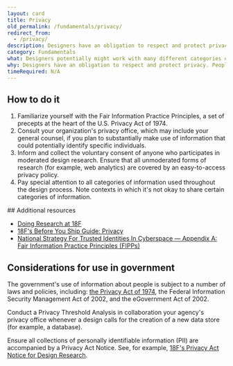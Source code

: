```yaml
---
layout: card
title: Privacy
old_permalink: /fundamentals/privacy/
redirect_from:
  - /privacy/
description: Designers have an obligation to respect and protect privacy.
category: Fundamentals
what: Designers potentially might work with many different categories of information, across a number of different contexts. You have an obligation to steward information in a way that respects privacy.
why: Designers have an obligation to respect and protect privacy. People will not honestly participate in design processes, nor make use of products and services, they do not trust.
timeRequired: N/A
---
```


## How to do it

  1. Familiarize yourself with the Fair Information Practice Principles, a set of precepts at the heart of the U.S. Privacy Act of 1974.
  1. Consult your organization's privacy office, which may include your general counsel, if you plan to substantially make use of information that could potentially identify specific individuals.
  1. Inform and collect the voluntary consent of anyone who participates in moderated design research. Ensure that all unmoderated forms of research (for example, web analytics) are covered by an easy-to-access privacy policy.
  1. Pay special attention to all categories of information used throughout the design process. Note contexts in which it's not okay to share certain categories of information.

<section class="method--section method--section--additional-resources" markdown="1">
## Additional resources

- <a href="https://handbook.18f.gov/research-guidelines/" class="usa-link">Doing Research at 18F</a>
- <a href="https://before-you-ship.18f.gov/privacy/" class="usa-link">18F's Before You Ship Guide: Privacy</a>
- <a href="https://cryptome.org/2014/11/nstic-fipps.pdf" class="usa-link">National Strategy For Trusted Identities In Cyberspace &mdash; Appendix A: Fair Information Practice Principles (FIPPs)</a>
</section>

<section class="method--section method--section--government-considerations" markdown="1" >

## Considerations for use in government

The government's use of information about people is subject to a number of laws and policies, including: <a href="https://www.justice.gov/opcl/overview-privacy-act-1974-2015-edition" class="usa-link">the Privacy Act of 1974</a>, the Federal Information Security Management Act of 2002, and the eGovernment Act of 2002.

Conduct a Privacy Threshold Analysis in collaboration your agency's privacy office whenever a design calls for the creation of a new data store (for example, a database).

Ensure all collections of personally identifiable information (PII) are accompanied by a Privacy Act Notice. See, for example, <a href="https://www.gsa.gov/portal/content/162010" class="usa-link">18F's Privacy Act Notice for Design Research</a>.
</section>
